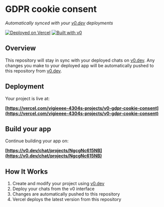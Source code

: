 # GDPR cookie consent

*Automatically synced with your [v0.dev](https://v0.dev) deployments*

[![Deployed on Vercel](https://img.shields.io/badge/Deployed%20on-Vercel-black?style=for-the-badge&logo=vercel)](https://vercel.com/vigieeee-4304s-projects/v0-gdpr-cookie-consent)
[![Built with v0](https://img.shields.io/badge/Built%20with-v0.dev-black?style=for-the-badge)](https://v0.dev/chat/projects/NgcgNc615NB)

## Overview

This repository will stay in sync with your deployed chats on [v0.dev](https://v0.dev).
Any changes you make to your deployed app will be automatically pushed to this repository from [v0.dev](https://v0.dev).

## Deployment

Your project is live at:

**[https://vercel.com/vigieeee-4304s-projects/v0-gdpr-cookie-consent](https://vercel.com/vigieeee-4304s-projects/v0-gdpr-cookie-consent)**

## Build your app

Continue building your app on:

**[https://v0.dev/chat/projects/NgcgNc615NB](https://v0.dev/chat/projects/NgcgNc615NB)**

## How It Works

1. Create and modify your project using [v0.dev](https://v0.dev)
2. Deploy your chats from the v0 interface
3. Changes are automatically pushed to this repository
4. Vercel deploys the latest version from this repository